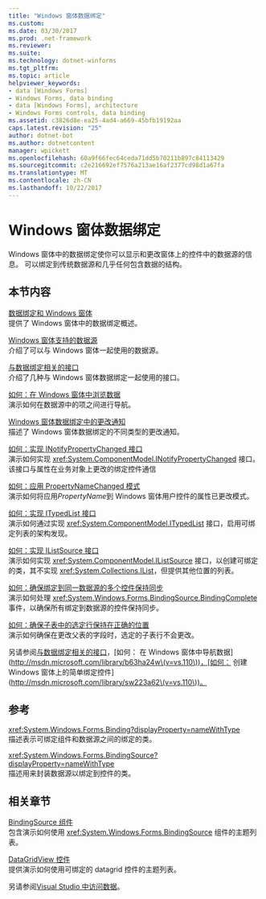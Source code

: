 ```yaml
---
title: "Windows 窗体数据绑定"
ms.custom: 
ms.date: 03/30/2017
ms.prod: .net-framework
ms.reviewer: 
ms.suite: 
ms.technology: dotnet-winforms
ms.tgt_pltfrm: 
ms.topic: article
helpviewer_keywords:
- data [Windows Forms]
- Windows Forms, data binding
- data [Windows Forms], architecture
- Windows Forms controls, data binding
ms.assetid: c3826d8e-ea25-4ad4-a669-45bfb19192aa
caps.latest.revision: "25"
author: dotnet-bot
ms.author: dotnetcontent
manager: wpickett
ms.openlocfilehash: 60a9f66fec64ceda71dd5b70211b897c84113429
ms.sourcegitcommit: c2e216692ef7576a213ae16af2377cd98d1a67fa
ms.translationtype: MT
ms.contentlocale: zh-CN
ms.lasthandoff: 10/22/2017
---
```

# <a name="windows-forms-data-binding"></a>Windows 窗体数据绑定
Windows 窗体中的数据绑定使你可以显示和更改窗体上的控件中的数据源的信息。 可以绑定到传统数据源和几乎任何包含数据的结构。  
  
## <a name="in-this-section"></a>本节内容  
 [数据绑定和 Windows 窗体](../../../docs/framework/winforms/data-binding-and-windows-forms.md)  
 提供了 Windows 窗体中的数据绑定概述。  
  
 [Windows 窗体支持的数据源](../../../docs/framework/winforms/data-sources-supported-by-windows-forms.md)  
 介绍了可以与 Windows 窗体一起使用的数据源。  
  
 [与数据绑定相关的接口](../../../docs/framework/winforms/interfaces-related-to-data-binding.md)  
 介绍了几种与 Windows 窗体数据绑定一起使用的接口。  
  
 [如何：在 Windows 窗体中浏览数据](../../../docs/framework/winforms/how-to-navigate-data-in-windows-forms.md)  
 演示如何在数据源中的项之间进行导航。  
  
 [Windows 窗体数据绑定中的更改通知](../../../docs/framework/winforms/change-notification-in-windows-forms-data-binding.md)  
 描述了 Windows 窗体数据绑定的不同类型的更改通知。  
  
 [如何：实现 INotifyPropertyChanged 接口](../../../docs/framework/winforms/how-to-implement-the-inotifypropertychanged-interface.md)  
 演示如何实现 <xref:System.ComponentModel.INotifyPropertyChanged> 接口。 该接口与属性在业务对象上更改的绑定控件通信  
  
 [如何：应用 PropertyNameChanged 模式](../../../docs/framework/winforms/how-to-apply-the-propertynamechanged-pattern.md)  
 演示如何将应用*PropertyName*到 Windows 窗体用户控件的属性已更改模式。  
  
 [如何：实现 ITypedList 接口](../../../docs/framework/winforms/how-to-implement-the-itypedlist-interface.md)  
 演示如何通过实现 <xref:System.ComponentModel.ITypedList> 接口，启用可绑定列表的架构发现。  
  
 [如何：实现 IListSource 接口](../../../docs/framework/winforms/how-to-implement-the-ilistsource-interface.md)  
 演示如何实现 <xref:System.ComponentModel.IListSource> 接口，以创建可绑定的类，其不实现 <xref:System.Collections.IList>，但提供其他位置的列表。  
  
 [如何：确保绑定到同一数据源的多个控件保持同步](../../../docs/framework/winforms/multiple-controls-bound-to-data-source-synchronized.md)  
 演示如何处理 <xref:System.Windows.Forms.BindingSource.BindingComplete> 事件，以确保所有绑定到数据源的控件保持同步。  
  
 [如何：确保子表中的选定行保持在正确的位置](../../../docs/framework/winforms/ensure-the-selected-row-in-a-child-table-correct.md)  
 演示如何确保在更改父表的字段时，选定的子表行不会更改。  
  
 另请参阅[与数据绑定相关的接口](http://msdn.microsoft.com/library/41e17s4b\(v=vs.110\))，[如何： 在 Windows 窗体中导航数据](http://msdn.microsoft.com/library/b63ha24w\(v=vs.110\))，[如何： 创建 Windows 窗体上的简单绑定控件](http://msdn.microsoft.com/library/sw223a62\(v=vs.110\))。  
  
## <a name="reference"></a>参考  
 <xref:System.Windows.Forms.Binding?displayProperty=nameWithType>  
 描述表示可绑定组件和数据源之间的绑定的类。  
  
 <xref:System.Windows.Forms.BindingSource?displayProperty=nameWithType>  
 描述用来封装数据源以绑定到控件的类。  
  
## <a name="related-sections"></a>相关章节  
 [BindingSource 组件](../../../docs/framework/winforms/controls/bindingsource-component.md)  
 包含演示如何使用 <xref:System.Windows.Forms.BindingSource> 组件的主题列表。  
  
 [DataGridView 控件](../../../docs/framework/winforms/controls/datagridview-control-windows-forms.md)  
 提供演示如何使用可绑定的 datagrid 控件的主题列表。  
  
 另请参阅[Visual Studio 中访问数据](/visualstudio/data-tools/accessing-data-in-visual-studio)。
